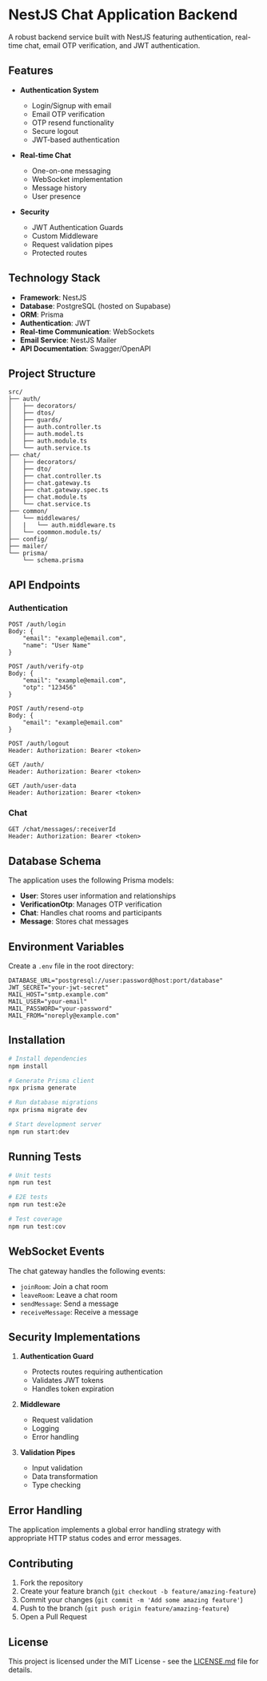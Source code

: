 # NestJS Chat Application Backend

A robust backend service built with NestJS featuring authentication, real-time chat, email OTP verification, and JWT authentication.

## Features

- **Authentication System**
  - Login/Signup with email
  - Email OTP verification
  - OTP resend functionality
  - Secure logout
  - JWT-based authentication

- **Real-time Chat**
  - One-on-one messaging
  - WebSocket implementation
  - Message history
  - User presence

- **Security**
  - JWT Authentication Guards
  - Custom Middleware
  - Request validation pipes
  - Protected routes

## Technology Stack

- **Framework**: NestJS
- **Database**: PostgreSQL (hosted on Supabase)
- **ORM**: Prisma
- **Authentication**: JWT
- **Real-time Communication**: WebSockets
- **Email Service**: NestJS Mailer
- **API Documentation**: Swagger/OpenAPI

## Project Structure

```
src/
├── auth/
│   ├── decorators/
│   ├── dtos/
│   ├── guards/
│   ├── auth.controller.ts
│   ├── auth.model.ts
│   ├── auth.module.ts
│   └── auth.service.ts
├── chat/
│   ├── decorators/
│   ├── dto/
│   ├── chat.controller.ts
│   ├── chat.gateway.ts
│   ├── chat.gateway.spec.ts
│   ├── chat.module.ts
│   └── chat.service.ts
├── common/
│   └── middlewares/
│   |   └── auth.middleware.ts
│   └── coommon.module.ts/
├── config/
├── mailer/
└── prisma/
    └── schema.prisma
```

## API Endpoints

### Authentication

```
POST /auth/login
Body: {
    "email": "example@email.com",
    "name": "User Name"
}

POST /auth/verify-otp
Body: {
    "email": "example@email.com",
    "otp": "123456"
}

POST /auth/resend-otp
Body: {
    "email": "example@email.com"
}

POST /auth/logout
Header: Authorization: Bearer <token>

GET /auth/
Header: Authorization: Bearer <token>

GET /auth/user-data
Header: Authorization: Bearer <token>
```

### Chat

```
GET /chat/messages/:receiverId
Header: Authorization: Bearer <token>
```

## Database Schema

The application uses the following Prisma models:

- **User**: Stores user information and relationships
- **VerificationOtp**: Manages OTP verification
- **Chat**: Handles chat rooms and participants
- **Message**: Stores chat messages

## Environment Variables

Create a `.env` file in the root directory:

```env
DATABASE_URL="postgresql://user:password@host:port/database"
JWT_SECRET="your-jwt-secret"
MAIL_HOST="smtp.example.com"
MAIL_USER="your-email"
MAIL_PASSWORD="your-password"
MAIL_FROM="noreply@example.com"
```

## Installation

```bash
# Install dependencies
npm install

# Generate Prisma client
npx prisma generate

# Run database migrations
npx prisma migrate dev

# Start development server
npm run start:dev
```

## Running Tests

```bash
# Unit tests
npm run test

# E2E tests
npm run test:e2e

# Test coverage
npm run test:cov
```

## WebSocket Events

The chat gateway handles the following events:

- `joinRoom`: Join a chat room
- `leaveRoom`: Leave a chat room
- `sendMessage`: Send a message
- `receiveMessage`: Receive a message

## Security Implementations

1. **Authentication Guard**
   - Protects routes requiring authentication
   - Validates JWT tokens
   - Handles token expiration

2. **Middleware**
   - Request validation
   - Logging
   - Error handling

3. **Validation Pipes**
   - Input validation
   - Data transformation
   - Type checking

## Error Handling

The application implements a global error handling strategy with appropriate HTTP status codes and error messages.

## Contributing

1. Fork the repository
2. Create your feature branch (`git checkout -b feature/amazing-feature`)
3. Commit your changes (`git commit -m 'Add some amazing feature'`)
4. Push to the branch (`git push origin feature/amazing-feature`)
5. Open a Pull Request

## License

This project is licensed under the MIT License - see the [LICENSE.md](LICENSE.md) file for details.
